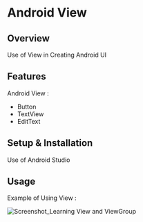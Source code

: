 # Android View

## Overview
Use of View in Creating Android UI

## Features
Android View :
- Button
- TextView
- EditText

## Setup & Installation 
Use of Android Studio

## Usage
Example of Using View :

![Screenshot_Learning View and ViewGroup](https://user-images.githubusercontent.com/56164259/68088598-59b20f80-fe93-11e9-852d-100761101929.png)
